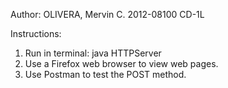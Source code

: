 Author:
OLIVERA, Mervin C.
2012-08100
CD-1L 

Instructions:
1. Run in terminal: java HTTPServer <port>
2. Use a Firefox web browser to view web pages.
3. Use Postman to test the POST method.